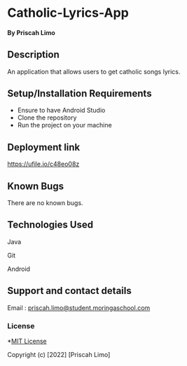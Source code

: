 # Catholic-Lyrics-App

#### By **Priscah Limo**
## Description
An application that allows users to get catholic songs lyrics.
## Setup/Installation Requirements
* Ensure to have Android Studio
* Clone the repository
* Run the project on your machine

## Deployment link

https://ufile.io/c48eo08z

## Known Bugs
There are no known bugs.
## Technologies Used
Java

Git

Android

## Support and contact details
Email : priscah.limo@student.moringaschool.com
### License
*[MIT License]("./LICENSE")

Copyright (c) [2022] [Priscah Limo]
